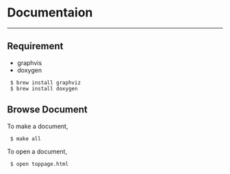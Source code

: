 # Documentaion
--------------------

## Requirement

- graphvis
- doxygen

```
 $ brew install graphviz
 $ brew install doxygen
```
 
## Browse Document

To make a document,
 
```
 $ make all
```
 
To open a document, 
 
```
 $ open toppage.html
```
 
